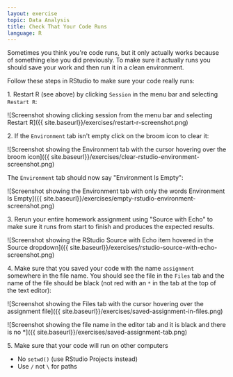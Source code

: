 ```yaml
---
layout: exercise
topic: Data Analysis
title: Check That Your Code Runs
language: R
---
```


Sometimes you think you're code runs, but it only actually works because of something else you did previously. To make sure it actually runs you should save your work and then run it in a clean environment.

Follow these steps in RStudio to make sure your code really runs:

1\. Restart R (see above) by clicking `Session` in the menu bar and selecting `Restart R`:

![Screenshot showing clicking session from the menu bar and selecting Restart R]({{ site.baseurl}}/exercises/restart-r-screenshot.png)

2\. If the `Environment` tab isn't empty click on the broom icon to clear it:

![Screenshot showing the Environment tab with the cursor hovering over the broom icon]({{ site.baseurl}}/exercises/clear-rstudio-environment-screenshot.png)

The `Environment` tab should now say "Environment Is Empty":

![Screenshot showing the Environment tab with only the words Environment Is Empty]({{ site.baseurl}}/exercises/empty-rstudio-environment-screenshot.png)

3\. Rerun your entire homework assignment using "Source with Echo" to make sure it runs from start to finish and produces the expected results.

![Screenshot showing the RStudio Source with Echo item hovered in the Source dropdown]({{ site.baseurl}}/exercises/rstudio-source-with-echo-screenshot.png)

4\. Make sure that you saved your code with the name `assignment` somewhere in the file name. You should see the file in the `Files` tab and the name of the file should be black (not red with an `*` in the tab at the top of the text editor):

![Screenshot showing the Files tab with the cursor hovering over the assignment file]({{ site.baseurl}}/exercises/saved-assignment-in-files.png)

![Screenshot showing the file name in the editor tab and it is black and there is no *]({{ site.baseurl}}/exercises/saved-assignment-tab.png)

5\. Make sure that your code will run on other computers
  - No `setwd()` (use RStudio Projects instead)
  - Use `/` not `\` for paths
